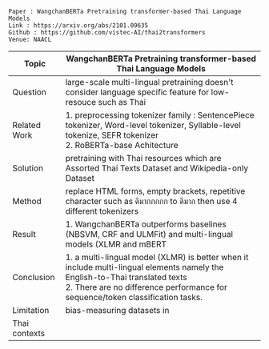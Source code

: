 ```
Paper : WangchanBERTa Pretraining transformer-based Thai Language Models
Link : https://arxiv.org/abs/2101.09635
Github : https://github.com/vistec-AI/thai2transformers
Venue: NAACL 
```

| Topic        | WangchanBERTa Pretraining transformer-based Thai Language Models |
|--------------|------------------------------------------------------------------|
| Question     | large-scale multi-lingual pretraining doesn't consider language specific feature for low-resouce such as Thai|
| Related Work | 1. preprocessing tokenizer family : SentencePiece tokenizer, Word-level tokenizer, Syllable-level tokenize, SEFR tokenizer<br>2. RoBERTa-base Achitecture|
| Solution     | pretraining with Thai resources which are Assorted Thai Texts Dataset and Wikipedia-only Dataset|
| Method       | replace HTML forms, empty brackets, repetitive character such as ดีมากกกกก to ดีมาก then use 4 different tokenizers |
| Result       | 1. WangchanBERTa outperforms baselines (NBSVM, CRF and ULMFit) and multi-lingual models (XLMR and mBERT <br>|
| Conclusion   | 1. a multi-lingual model (XLMR) is better when it include multi-lingual elements namely the English-to-Thai translated texts <br> 2. There are no difference performance for sequence/token classification tasks. |
| Limitation   | bias-measuring datasets in
Thai contexts |
